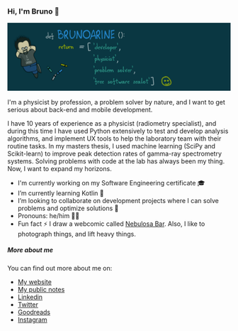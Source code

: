 ### Hi, I'm Bruno 👋

<img src="img/header.png">

I'm a physicist by profession, a problem solver by nature, and I want to get serious about back-end and mobile development.

I have 10 years of experience as a physicist (radiometry specialist), and during this time I have used Python extensively to test and develop analysis algorithms, and implement UX tools to help the laboratory team with their routine tasks. In my masters thesis, I used machine learning (SciPy and Scikit-learn) to improve peak detection rates of gamma-ray spectrometry systems. Solving problems with code at the lab has always been my thing. Now, I want to expand my horizons.

- I'm currently working on my Software Engineering certificate 🎓
- I’m currently learning Kotlin 🌱
- I’m looking to collaborate on development projects where I can solve problems and optimize solutions 👯
- Pronouns: he/him ️🧔🏻
- Fun fact ⚡ I draw a webcomic called [Nebulosa Bar](https://www.nebulosabar.com.br). Also, I like to photograph things, and lift heavy things.

##### More about me

You can find out more about me on:

- [My website](https://brunoarine.com)
- [My public notes](https://notes.brunoarine.com)
- [Linkedin](https://www.linkedin.com/in/bruno-arine)
- [Twitter](https://twitter.com/brunoarine)
- [Goodreads](https://www.goodreads.com/brunoarine)
- [Instagram](https://instagram.com/brunoarine)
